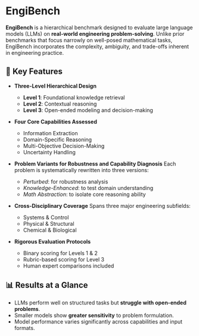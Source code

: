 # EngiBench

**EngiBench** is a hierarchical benchmark designed to evaluate large language models (LLMs) on **real-world engineering problem-solving**. Unlike prior benchmarks that focus narrowly on well-posed mathematical tasks, EngiBench incorporates the complexity, ambiguity, and trade-offs inherent in engineering practice.

## 🔧 Key Features

* **Three-Level Hierarchical Design**

  * **Level 1**: Foundational knowledge retrieval
  * **Level 2**: Contextual reasoning
  * **Level 3**: Open-ended modeling and decision-making

* **Four Core Capabilities Assessed**

  * Information Extraction
  * Domain-Specific Reasoning
  * Multi-Objective Decision-Making
  * Uncertainty Handling

* **Problem Variants for Robustness and Capability Diagnosis**
  Each problem is systematically rewritten into three versions:

  * *Perturbed*: for robustness analysis
  * *Knowledge-Enhanced*: to test domain understanding
  * *Math Abstraction*: to isolate core reasoning ability

* **Cross-Disciplinary Coverage**
  Spans three major engineering subfields:

  * Systems & Control
  * Physical & Structural
  * Chemical & Biological

* **Rigorous Evaluation Protocols**

  * Binary scoring for Levels 1 & 2
  * Rubric-based scoring for Level 3
  * Human expert comparisons included

## 📊 Results at a Glance

* LLMs perform well on structured tasks but **struggle with open-ended problems**.
* Smaller models show **greater sensitivity** to problem formulation.
* Model performance varies significantly across capabilities and input formats.

